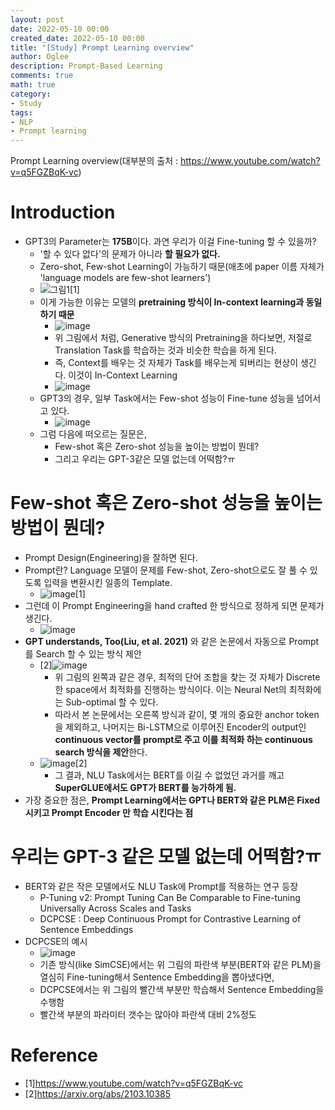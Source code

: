 ```yaml
---
layout: post
date: 2022-05-10 00:00
created_date: 2022-05-10 00:00
title: "[Study] Prompt Learning overview"
author: Oglee
description: Prompt-Based Learning
comments: true
math: true
category: 
- Study
tags:
- NLP
- Prompt learning
---
```


Prompt Learning overview(대부분의 출처 : https://www.youtube.com/watch?v=q5FGZBqK-vc)
<!--more-->

# Introduction
- GPT3의 Parameter는 **175B**이다. 과연 우리가 이걸 Fine-tuning 할 수 있을까?
  - '할 수 있다 없다'의 문제가 아니라 **할 필요가 없다.**
  - Zero-shot, Few-shot Learning이 가능하기 때문(애초에 paper 이름 자체가 'language models are few-shot learners')
  - ![그림1](https://user-images.githubusercontent.com/18374514/167583955-f0d91cfc-6185-43eb-ae1c-2e46e622ad69.png)[1]
  - 이게 가능한 이유는 모델의 **pretraining 방식이 In-context learning과 동일하기 때문**
    - ![image](https://user-images.githubusercontent.com/18374514/167589381-8be3d23c-97bc-4121-a51a-d0a2f21c2a53.png)
    - 위 그림에서 처럼, Generative 방식의 Pretraining을 하다보면, 저절로 Translation Task를 학습하는 것과 비슷한 학습을 하게 된다.
    - 즉, Context를 배우는 것 자체가 Task를 배우는게 되버리는 현상이 생긴다. 이것이 In-Context Learning
    - ![image](https://user-images.githubusercontent.com/18374514/167590581-a71a1f3f-304f-47a0-b22f-3cecb317e027.png)
  - GPT3의 경우, 일부 Task에서는 Few-shot 성능이 Fine-tune 성능을 넘어서고 있다.
    - ![image](https://user-images.githubusercontent.com/18374514/167585189-9d5503eb-154b-4ba9-9813-910749056fc0.png)
  - 그럼 다음에 떠오르는 질문은,
    - Few-shot 혹은 Zero-shot 성능을 높이는 방법이 뭔데? 
    - 그리고 우리는 GPT-3같은 모델 없는데 어떡함?ㅠ

# Few-shot 혹은 Zero-shot 성능을 높이는 방법이 뭔데? 
- Prompt Design(Engineering)을 잘하면 된다.
- Prompt란? Language 모델이 문제를 Few-shot, Zero-shot으로도 잘 풀 수 있도록 입력을 변환시킨 일종의 Template.
  - ![image](https://user-images.githubusercontent.com/18374514/167590914-152aa992-2d13-4b6d-8c10-8cd82b406a45.png)[1]
- 그런데 이 Prompt Engineering을 hand crafted 한 방식으로 정하게 되면 문제가 생긴다.
  - ![image](https://user-images.githubusercontent.com/18374514/167592030-360ae6aa-552f-453f-a38e-26ebb0b0d40e.png)
- **GPT understands, Too(Liu, et al. 2021)** 와 같은 논문에서 자동으로 Prompt를 Search 할 수 있는 방식 제안
  - [2]![image](https://user-images.githubusercontent.com/18374514/167594922-af313388-66e8-49af-9d8a-e60ea97427a4.png)
    - 위 그림의 왼쪽과 같은 경우, 최적의 단어 조합을 찾는 것 자체가 Discrete 한 space에서 최적화를 진행하는 방식이다. 이는 Neural Net의 최적화에는 Sub-optimal 할 수 있다.
    - 따라서 본 논문에서는 오른쪽 방식과 같이, 몇 개의 중요한 anchor token을 제외하고, 나머지는 Bi-LSTM으로 이루어진 Encoder의 output인 **continuous vector를 prompt로 주고 이를 최적화 하는 continuous search 방식을 제안**한다.
  - ![image](https://user-images.githubusercontent.com/18374514/167595838-28f6b1e5-f644-4173-ab56-7999bf7ff0be.png)[2]
    - 그 결과, NLU Task에서는 BERT를 이길 수 없었던 과거를 깨고 **SuperGLUE에서도 GPT가 BERT를 능가하게 됨.**
- 가장 중요한 점은, **Prompt Learning에서는 GPT나 BERT와 같은 PLM은 Fixed 시키고 Prompt Encoder 만 학습 시킨다는 점**

# 우리는 GPT-3 같은 모델 없는데 어떡함?ㅠ
- BERT와 같은 작은 모델에서도 NLU Task에 Prompt를 적용하는 연구 등장
  - P-Tuning v2: Prompt Tuning Can Be Comparable to Fine-tuning Universally Across Scales and Tasks
  - DCPCSE : Deep Continuous Prompt for Contrastive Learning of Sentence Embeddings
- DCPCSE의 예시
  - ![image](https://user-images.githubusercontent.com/18374514/167597707-619bb5bb-96fe-4e17-a5bd-fecba1615e52.png)
  - 기존 방식(like SimCSE)에서는 위 그림의 파란색 부분(BERT와 같은 PLM)을 열심히 Fine-tuning해서 Sentence Embedding을 뽑아냈다면,
  - DCPCSE에서는 위 그림의 빨간색 부분만 학습해서 Sentence Embedding을 수행함
  - 빨간색 부분의 파라미터 갯수는 많아야 파란색 대비 2%정도

# Reference
- [1]https://www.youtube.com/watch?v=q5FGZBqK-vc
- [2]https://arxiv.org/abs/2103.10385
